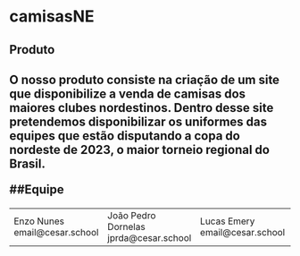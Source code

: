 # camisasNE

<h2>Produto<h2>
  O nosso produto consiste na criação de um site que disponibilize a venda de camisas dos maiores clubes nordestinos.
  Dentro desse site pretendemos disponibilizar os uniformes das equipes que estão disputando a copa do nordeste de 2023, o maior torneio regional do Brasil. 
  
 
  
  
##Equipe
  <table>
    <tr>
      <td>
        Enzo Nunes
        <br />
        email@cesar.school
        <img 
scr="foto"
width=200>  
      </td>
      <td>
        João Pedro Dornelas
        <br />
        jprda@cesar.school
        <img
             scr="foto"
             width=200
        </td>
      <td>
        Lucas Emery
        <br />
        email@cesar.school
        <img
             scr="foto"
             width=200>
        </td>
      <td>
        Matheus Canel
        <br />
        mxgtc@cesar.school
        <img
             scr="foto"
             width=200>
        </td>
      <td>
        Sergio Mariano
        <br /
        sgm2@cesar.school
        <img
             scr="foto"
             width=200>
        </td>
      <td>
        Thiago von Sohsten
        <br />
        email@cesar.school
        <img
             scr="foto"
             width=200>
